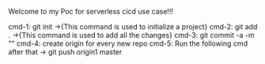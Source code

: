 Welcome to my Poc for serverless cicd use case!!!

cmd-1: git init ->{This command is used to initialize a project}
cmd-2: git add . ->{This command is used to add all the changes}
cmd-3: git commit -a -m "<test the needs to be added>"
cmd-4: create origin for every new repo
cmd-5: Run the following cmd after that -> git push origin1 master
